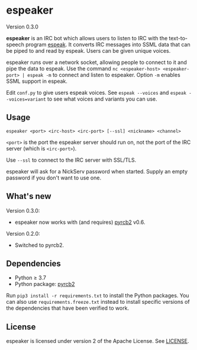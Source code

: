 espeaker
========

Version 0.3.0

**espeaker** is an IRC bot which allows users to listen to IRC with the
text-to-speech program [espeak]. It converts IRC messages into SSML data that
can be piped to and read by espeak. Users can be given unique voices.

[espeak]: https://en.wikipedia.org/wiki/ESpeak

espeaker runs over a network socket, allowing people to connect to it and pipe
the data to espeak. Use the command ``nc <espeaker-host> <espeaker-port> |
espeak -m`` to connect and listen to espeaker. Option ``-m`` enables SSML
support in espeak.

Edit ``conf.py`` to give users espeak voices. See ``espeak --voices`` and
``espeak --voices=variant`` to see what voices and variants you can use.

Usage
-----

``espeaker <port> <irc-host> <irc-port> [--ssl] <nickname> <channel>``

``<port>`` is the port the espeaker server should run on, not the port of the
IRC server (which is ``<irc-port>``).

Use ``--ssl`` to connect to the IRC server with SSL/TLS.

espeaker will ask for a NickServ password when started. Supply an empty
password if you don't want to use one.

What's new
----------

Version 0.3.0:

* espeaker now works with (and requires) [pyrcb2] v0.6.

Version 0.2.0:

* Switched to pyrcb2.

Dependencies
------------

* Python ≥ 3.7
* Python package: [pyrcb2]

Run ``pip3 install -r requirements.txt`` to install the Python packages. You
can also use ``requirements.freeze.txt`` instead to install specific versions
of the dependencies that have been verified to work.

[pyrcb2]: https://pypi.org/project/pyrcb2

License
-------

espeaker is licensed under version 2 of the Apache License.
See [LICENSE](LICENSE).
